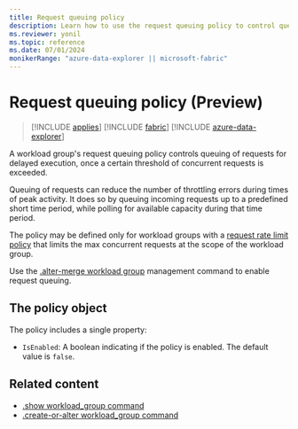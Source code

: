 ```yaml
---
title: Request queuing policy
description: Learn how to use the request queuing policy to control queuing of requests for delayed execution.
ms.reviewer: yonil
ms.topic: reference
ms.date: 07/01/2024
monikerRange: "azure-data-explorer || microsoft-fabric"
---
```

# Request queuing policy (Preview)

> [!INCLUDE [applies](../includes/applies-to-version/applies.md)] [!INCLUDE [fabric](../includes/applies-to-version/fabric.md)] [!INCLUDE [azure-data-explorer](../includes/applies-to-version/azure-data-explorer.md)]

A workload group's request queuing policy controls queuing of requests for delayed execution, once a certain threshold of concurrent requests is exceeded.

Queuing of requests can reduce the number of throttling errors during times of peak activity. It does so by queuing incoming requests up to a predefined short time period, while polling for available capacity during that time period.

The policy may be defined only for workload groups with a [request rate limit policy](request-rate-limit-policy.md) that limits the max concurrent requests at the scope of the workload group.

Use the [.alter-merge workload group](alter-merge-workload-group-command.md#alter-the-request-queuing-policy) management command to enable request queuing.

## The policy object

The policy includes a single property:

* `IsEnabled`: A boolean indicating if the policy is enabled. The default value is `false`.

## Related content

* [.show workload_group command](show-workload-group-command.md)
* [.create-or-alter workload_group command](create-or-alter-workload-group-command.md)
